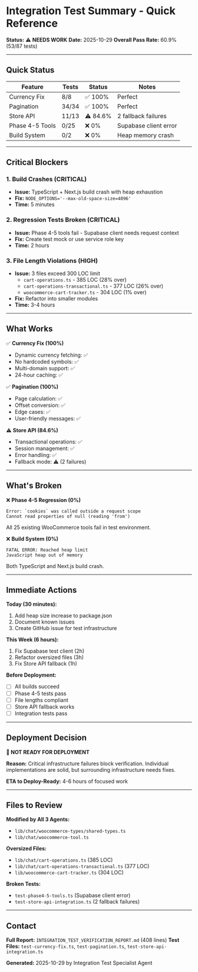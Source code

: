 # Integration Test Summary - Quick Reference

**Status:** ⚠️ **NEEDS WORK**
**Date:** 2025-10-29
**Overall Pass Rate:** 60.9% (53/87 tests)

---

## Quick Status

| Feature | Tests | Status | Notes |
|---------|-------|--------|-------|
| Currency Fix | 8/8 | ✅ 100% | Perfect |
| Pagination | 34/34 | ✅ 100% | Perfect |
| Store API | 11/13 | ⚠️ 84.6% | 2 fallback failures |
| Phase 4-5 Tools | 0/25 | ❌ 0% | Supabase client error |
| Build System | 0/2 | ❌ 0% | Heap memory crash |

---

## Critical Blockers

### 1. Build Crashes (CRITICAL)
- **Issue:** TypeScript + Next.js build crash with heap exhaustion
- **Fix:** `NODE_OPTIONS='--max-old-space-size=4096'`
- **Time:** 5 minutes

### 2. Regression Tests Broken (CRITICAL)
- **Issue:** Phase 4-5 tools fail - Supabase client needs request context
- **Fix:** Create test mock or use service role key
- **Time:** 2 hours

### 3. File Length Violations (HIGH)
- **Issue:** 3 files exceed 300 LOC limit
  - `cart-operations.ts` - 385 LOC (28% over)
  - `cart-operations-transactional.ts` - 377 LOC (26% over)
  - `woocommerce-cart-tracker.ts` - 304 LOC (1% over)
- **Fix:** Refactor into smaller modules
- **Time:** 3-4 hours

---

## What Works

✅ **Currency Fix (100%)**
- Dynamic currency fetching: ✅
- No hardcoded symbols: ✅
- Multi-domain support: ✅
- 24-hour caching: ✅

✅ **Pagination (100%)**
- Page calculation: ✅
- Offset conversion: ✅
- Edge cases: ✅
- User-friendly messages: ✅

⚠️ **Store API (84.6%)**
- Transactional operations: ✅
- Session management: ✅
- Error handling: ✅
- Fallback mode: ⚠️ (2 failures)

---

## What's Broken

❌ **Phase 4-5 Regression (0%)**
```
Error: `cookies` was called outside a request scope
Cannot read properties of null (reading 'from')
```
All 25 existing WooCommerce tools fail in test environment.

❌ **Build System (0%)**
```
FATAL ERROR: Reached heap limit
JavaScript heap out of memory
```
Both TypeScript and Next.js build crash.

---

## Immediate Actions

**Today (30 minutes):**
1. Add heap size increase to package.json
2. Document known issues
3. Create GitHub issue for test infrastructure

**This Week (6 hours):**
1. Fix Supabase test client (2h)
2. Refactor oversized files (3h)
3. Fix Store API fallback (1h)

**Before Deployment:**
- [ ] All builds succeed
- [ ] Phase 4-5 tests pass
- [ ] File lengths compliant
- [ ] Store API fallback works
- [ ] Integration tests pass

---

## Deployment Decision

**🔴 NOT READY FOR DEPLOYMENT**

**Reason:** Critical infrastructure failures block verification. Individual implementations are solid, but surrounding infrastructure needs fixes.

**ETA to Deploy-Ready:** 4-6 hours of focused work

---

## Files to Review

**Modified by All 3 Agents:**
- `lib/chat/woocommerce-types/shared-types.ts`
- `lib/chat/woocommerce-tool.ts`

**Oversized Files:**
- `lib/chat/cart-operations.ts` (385 LOC)
- `lib/chat/cart-operations-transactional.ts` (377 LOC)
- `lib/woocommerce-cart-tracker.ts` (304 LOC)

**Broken Tests:**
- `test-phase4-5-tools.ts` (Supabase client error)
- `test-store-api-integration.ts` (2 fallback failures)

---

## Contact

**Full Report:** `INTEGRATION_TEST_VERIFICATION_REPORT.md` (408 lines)
**Test Files:** `test-currency-fix.ts`, `test-pagination.ts`, `test-store-api-integration.ts`

**Generated:** 2025-10-29 by Integration Test Specialist Agent
